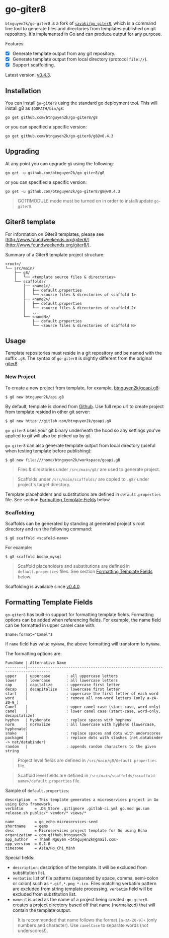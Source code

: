 # go-giter8

`btnguyen2k/go-giter8` is a fork of [`savaki/go-giter8`](https://github.com/savaki/go-giter8),
which is a command line tool to generate files and directories from templates published on git repository.
It's implemented in Go and can produce output for any purpose.

Features:
- [x] Generate template output from any git repository.
- [x] Generate template output from local directory (protocol `file://`).
- [x] Support scaffolding.

Latest version: [v0.4.3](RELEASE-NOTES.md).

## Installation

You can install `go-giter8` using the standard go deployment tool. This will install g8 as ```$GOPATH/bin/g8```:

```
go get github.com/btnguyen2k/go-giter8/g8
```

or you can specified a specific version:

```
go get github.com/btnguyen2k/go-giter8/g8@v0.4.3
```

## Upgrading 

At any point you can upgrade `g8` using the following:

```
go get -u github.com/btnguyen2k/go-giter8/g8
```

or you can specified a specific version:

```
go get -u github.com/btnguyen2k/go-giter8/g8@v0.4.3
```

> GO111MODULE mode must be turned on in order to install/update `go-giter8`.

## Giter8 template

For information on Giter8 templates, please see [http://www.foundweekends.org/giter8/](http://www.foundweekends.org/giter8/).

Summary of a Giter8 template project structure:

```
<root>/
└── src/main/
    ├── g8/
    │   └── <template source files & directories>
    └── scaffolds/
        ├── <name1>/
        │   ├── default.properties
        │   └── <source files & directories of scaffold 1>
        ├── <name2>/
        │   ├── default.properties
        │   └── <source files & directories of scaffold 2>
        │   ...
        └── <nameN>/
            ├── default.properties
            └── <source files & directories of scaffold N>
```

## Usage

Template repositories must reside in a git repository and be named with the suffix ```.g8```.  The syntax of `go-giter8` is slightly different from the original [giter8](https://github.com/n8han/giter8).

### New Project

To create a new project from template, for example, [btnguyen2k/goapi.g8](https://github.com/btnguyen2k/goapi.g8):

```
$ g8 new btnguyen2k/api.g8
```

By default, template is cloned from [Github](https://github.com). Use full repo url to create project from template resided in other git server:

```
$ g8 new https://gitlab.com/btnguyen2k/goapi.g8
```

`go-giter8` uses your git binary underneath the hood so any settings you've applied to git will also be picked up by `g8`.

`go-giter8` can also generate template output from local directory (useful when testing template before publishing):

```
$ g8 new file:///home/btnguyen2k/workspace/goapi.g8
```

> Files & directories under `/src/main/g8/` are used to generate project.

> Scaffolds under `/src/main/scaffolds/` are copied to `.g8/` under project's target directory.

Template placeholders and substitutions are defined in `default.properties` file. See section [Formatting Template Fields](#formatting_template_fields) below.

### Scaffolding

Scaffolds can be generated by standing at generated project's root directory and run the following command:

```
$ g8 scaffold <scafold-name>
```

For example:

```
$ g8 scaffold bodao_mysql
```

> Scaffold placeholders and substitutions are defined in `default.properties` files. See section [Formatting Template Fields](#formatting_template_fields) below.

Scaffolding is available since [v0.4.0](RELEASE-NOTES.md).

## Formatting Template Fields

`go-giter8` has built-in support for formatting template fields. Formatting options can be added when referencing fields. For example, the name field can be formatted in upper camel case with:

```
$name;format="Camel"$
```

If `name` field has value `myName`, the above formatting will transform to `MyName`.

The formatting options are:

    FuncName | Alternative Name
    ---------|--------------------------------------------------------------------------------
    upper    | uppercase       : all uppercase letters
    lower    | lowercase       : all lowercase letters
    cap      | capitalize      : uppercase first letter
    decap    | decapitalize    : lowercase first letter
    start    |                 : uppercase the first letter of each word
    word     |                 : remove all non-word letters (only a-zA-Z0-9_)
    Camel    |                 : upper camel case (start-case, word-only)
    camel    |                 : lower camel case (start-case, word-only, decapitalize)
    hyphen   | hyphenate       : replace spaces with hyphens
    norm     | normalize       : all lowercase with hyphens (lowercase, hyphenate)
    snake    |                 : replace spaces and dots with underscores
    packaged |                 : replace dots with slashes (net.databinder -> net/databinder)
    random   |                 : appends random characters to the given string

> Project level fields are defined in `/src/main/g8/default.properties` file.

> Scaffold level fields are defined in `/src/main/scaffolds/<scaffold-name>/default.properties` file.

Sample of `default.properties`:

```
description  = This template generates a microservices project in Go using Echo framework.
verbatim     = .DS_Store .gitignore .gitlab-ci.yml go.mod go.sum release.sh public/* vendor/* views/*

name         = go_echo-microservices-seed
shortname    = gems
desc         = Microservices project template for Go using Echo
organization = com.github.btnguyen2k
app_author   = Thanh Nguyen <btnguyen2k@gmail.com>
app_version  = 0.1.0
timezone     = Asia/Ho_Chi_Minh
```

Special fields:
- `description`: description of the template. It will be excluded from substitution list.
- `verbatim`: list of file patterns (separated by space, comma, semi-colon or colon) such as `*.gif,*.png *.ico`. Files matching verbatim pattern are excluded from string template processing. `verbatim` field will be excluded from substitution list.
- `name`: it is used as the name of a project being created. `go-giter8` creates a project directory based off that name (normalized) that will contain the template output.

> It is recommended that name follows the format `[a-zA-Z0-9]+` (only numbers and character).
> Use `camelCase` to separate words (not underscores!).
